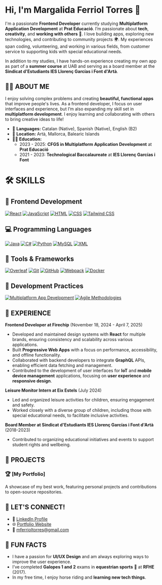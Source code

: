 # Hi, I'm Margalida Ferriol Torres 👋  
I'm a passionate **Frontend Developer** currently studying **Multiplatform Application Development** at **Prat Educació**. I’m passionate about **tech**, **creativity**, and **working with others** 🤝. I love building apps, exploring new technologies, and contributing to community projects 🌍. My experiences span coding, volunteering, and working in various fields, from customer service to supporting kids with special educational needs.  

In addition to my studies, I have hands-on experience creating my own app as part of a **summer course** at UAB and serving as a board member at the **Sindicat d'Estudiants IES Llorenç Garcías i Font d'Artà**.  

## 🧑‍💻 ABOUT ME
I enjoy solving complex problems and creating **beautiful, functional apps** that improve people's lives. As a frontend developer, I focus on user interfaces and experience, but I’m also expanding my skill set in **multiplatform development**. I enjoy learning and collaborating with others to bring creative ideas to life!

* 💬 **Languages:** Catalan (Native), Spanish (Native), English (B2)
* 📍 **Location:** Artà, Mallorca, Balearic Islands
* 🧑‍🎓 **Education:**  
  - 2023 - 2025: **CFGS in Multiplatform Application Development** at **Prat Educació**  
  - 2021 - 2023: **Technological Baccalaureate** at **IES Llorenç Garcías i Font**

# 🛠️ **SKILLS**

## 🎨 **Frontend Development**
[![React](https://img.shields.io/badge/React-61DAFB?style=for-the-badge&logo=react&logoColor=white)](https://reactjs.org/)
[![JavaScript](https://img.shields.io/badge/JavaScript-F7DF1E?style=for-the-badge&logo=javascript&logoColor=black)](https://developer.mozilla.org/en-US/docs/Web/JavaScript)
[![HTML](https://img.shields.io/badge/HTML5-E34F26?style=for-the-badge&logo=html5&logoColor=white)](https://developer.mozilla.org/en-US/docs/Web/HTML)
[![CSS](https://img.shields.io/badge/CSS3-1572B6?style=for-the-badge&logo=css3&logoColor=white)](https://developer.mozilla.org/en-US/docs/Web/CSS)
[![Tailwind CSS](https://img.shields.io/badge/TailwindCSS-06B6D4?style=for-the-badge&logo=tailwindcss&logoColor=white)](https://tailwindcss.com/)

## 💻 **Programming Languages**
[![Java](https://img.shields.io/badge/Java-007396?style=for-the-badge&logo=java&logoColor=white)](https://www.java.com/)
[![C#](https://img.shields.io/badge/C%23-239120?style=for-the-badge&logo=c-sharp&logoColor=white)](https://learn.microsoft.com/en-us/dotnet/csharp/)
[![Python](https://img.shields.io/badge/Python-3776AB?style=for-the-badge&logo=python&logoColor=white)](https://www.python.org/)
[![MySQL](https://img.shields.io/badge/MySQL-4479A1?style=for-the-badge&logo=mysql&logoColor=white)](https://www.mysql.com/)
[![XML](https://img.shields.io/badge/XML-8A2BE2?style=for-the-badge&logo=xml&logoColor=white)](https://www.w3schools.com/xml/)

## 🔧 **Tools & Frameworks**
[![Overleaf](https://img.shields.io/badge/Overleaf-47A141?style=for-the-badge&logo=overleaf&logoColor=white)](https://www.overleaf.com/)
[![Git](https://img.shields.io/badge/Git-F05032?style=for-the-badge&logo=git&logoColor=white)](https://git-scm.com/)
[![GitHub](https://img.shields.io/badge/GitHub-181717?style=for-the-badge&logo=github&logoColor=white)](https://github.com/)
[![Webpack](https://img.shields.io/badge/Webpack-8DD6F9?style=for-the-badge&logo=webpack&logoColor=black)](https://webpack.js.org/)
[![Docker](https://img.shields.io/badge/Docker-2496ED?style=for-the-badge&logo=docker&logoColor=white)](https://www.docker.com/)

## 🚀 **Development Practices**
[![Multiplatform App Development](https://img.shields.io/badge/Multiplatform%20App%20Development-4CAF50?style=for-the-badge&logo=android&logoColor=white)](#)
[![Agile Methodologies](https://img.shields.io/badge/Agile%20Methodologies-FF4500?style=for-the-badge&logo=scrum&logoColor=white)](#)


## 💼 EXPERIENCE

**Frontend Developer at Firechip** (November 18, 2024 - April 7, 2025)

* Developed and maintained design systems with **React** for multiple brands, ensuring consistency and scalability across various applications.
* Built **Progressive Web Apps** with a focus on performance, accessibility, and offline functionality.
* Collaborated with backend developers to integrate **GraphQL** APIs, enabling efficient data fetching and management.
* Contributed to the development of user interfaces for **IoT** and **mobile device management** applications, focusing on **user experience** and **responsive design**.

**Leisure Monitor Intern at Eix Estels** (July 2024)

* Led and organized leisure activities for children, ensuring engagement and safety.
* Worked closely with a diverse group of children, including those with special educational needs, to facilitate inclusive activities.

**Board Member at Sindicat d'Estudiants IES Llorenç Garcías i Font d'Artà** (2018-2023)

* Contributed to organizing educational initiatives and events to support student rights and wellbeing.

## 📂 PROJECTS

### 🏆 [My Portfolio]
A showcase of my best work, featuring personal projects and contributions to open-source repositories.


## 🤝 LET'S CONNECT!
* 📲 [LinkedIn Profile](https://www.linkedin.com/in/margalida-ferriol-torres/)
* 🌐 [Portfolio Website](https://yourportfolio.com)  
* 📧 mferrioltorres@gmail.com

## 🎯 FUN FACTS
* I have a passion for **UI/UX Design** and am always exploring ways to improve the user experience.
* I’ve completed **Galopes 1 and 2** exams in **equestrian sports** 🐴 at **RFHE** (2017).
* In my free time, I enjoy horse riding and **learning new tech things**.
